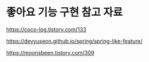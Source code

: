 # 좋아요 기능 구현 참고 자료
https://coco-log.tistory.com/133



https://devyuseon.github.io/spring/spring-like-feature/


https://moonsbeen.tistory.com/309
